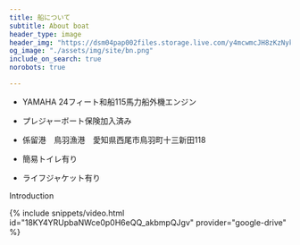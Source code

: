 ```yaml
---
title: 船について
subtitle: About boat
header_type: image
header_img: "https://dsm04pap002files.storage.live.com/y4mcwmcJH8zKzNykpaiM0kPf_ftj09x7wA_SGAq1pH7OA5mAeLIYrO6hW72fkpGJw71GupdKvUbo6OBOJF151F0AvHn9FwSuXFfFE1bH2ISPN9-_CG9jzqXk5MIYvsG4D7XFjbupjtrP3skxWUMvqNAeBdvtIZmsM5K0-Rcqle2dgfBIFvn8SFy9_GgXJuuNkXpeD228XjKoerdIrM-e8HtAw?encodeFailures=1&width=1668&height=848"
og_image: "./assets/img/site/bn.png"
include_on_search: true
norobots: true

---
```


- YAMAHA 24フィート和船115馬力船外機エンジン

- プレジャーボート保険加入済み

- 係留港　鳥羽漁港　愛知県西尾市鳥羽町十三新田118

- 簡易トイレ有り

- ライフジャケット有り

Introduction

{% include snippets/video.html id="18KY4YRUpbaNWce0p0H6eQQ_akbmpQJgv" provider="google-drive" %}

